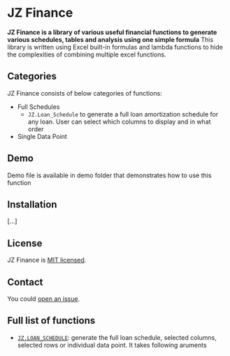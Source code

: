 # JZ Finance

**JZ Finance is a library of various useful financial functions to generate various schedules, tables and analysis using one simple formula** This library is written using Excel built-in formulas and lambda functions to hide the complexities of combining multiple excel functions.

## Categories

JZ Finance consists of below categories of functions:
- Full Schedules
    - `JZ.Loan_Schedule` to generate a full loan amortization schedule for any loan. User can select which columns to display and in what order
- Single Data Point

## Demo

Demo file is available in demo folder that demonstrates how to use this function

## Installation
[...]

## License

JZ Finance is [MIT licensed](https://github.com/jahanzaibriaz/jz_finance/blob/main/LICENSE).

## Contact

You could [open an issue](https://github.com/jahanzaibriaz/jz_finance/issues).

## Full list of functions
- [`JZ.LOAN_SCHEDULE`](Functions.md): generate the full loan schedule, selected columns, selected rows or individual data point. It takes following aruments